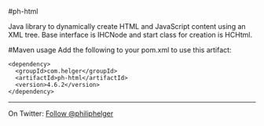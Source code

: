 #ph-html

Java library to dynamically create HTML and JavaScript content using an XML tree. Base interface is IHCNode and start class for creation is HCHtml.

#Maven usage
Add the following to your pom.xml to use this artifact:
```
<dependency>
  <groupId>com.helger</groupId>
  <artifactId>ph-html</artifactId>
  <version>4.6.2</version>
</dependency>
```

---

On Twitter: <a href="https://twitter.com/philiphelger">Follow @philiphelger</a>
